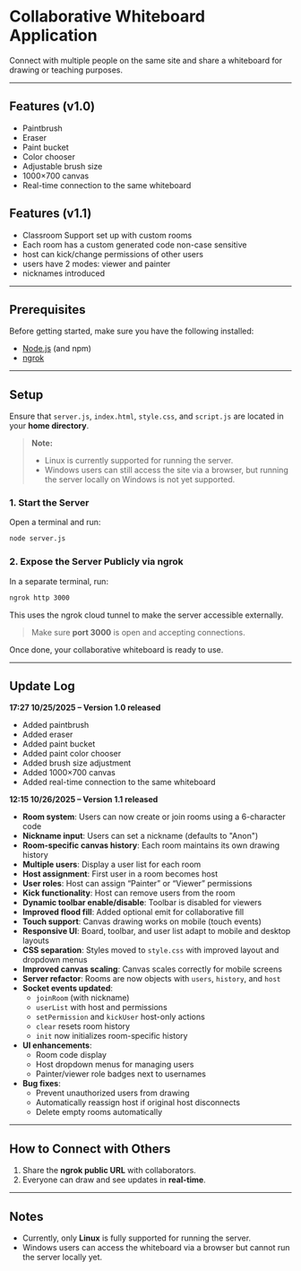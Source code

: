 # Collaborative Whiteboard Application

Connect with multiple people on the same site and share a whiteboard for drawing or teaching purposes.

---

## Features (v1.0)

- Paintbrush  
- Eraser  
- Paint bucket  
- Color chooser  
- Adjustable brush size  
- 1000×700 canvas  
- Real-time connection to the same whiteboard  

## Features (v1.1)

- Classroom Support set up with custom rooms
- Each room has a custom generated code non-case sensitive
- host can kick/change permissions of other users
- users have 2 modes: viewer and painter
- nicknames introduced

---

## Prerequisites

Before getting started, make sure you have the following installed:

- [Node.js](https://nodejs.org/) (and npm)  
- [ngrok](https://ngrok.com/)  

---

## Setup

Ensure that `server.js`, `index.html`, `style.css`, and `script.js` are located in your **home directory**.

> **Note:**  
> - Linux is currently supported for running the server.  
> - Windows users can still access the site via a browser, but running the server locally on Windows is not yet supported.

### 1. Start the Server

Open a terminal and run:

```bash
node server.js
```

### 2. Expose the Server Publicly via ngrok

In a separate terminal, run:

```bash
ngrok http 3000
```

This uses the ngrok cloud tunnel to make the server accessible externally.

> Make sure **port 3000** is open and accepting connections.

Once done, your collaborative whiteboard is ready to use.

---

## Update Log

**17:27 10/25/2025 – Version 1.0 released**

- Added paintbrush  
- Added eraser  
- Added paint bucket  
- Added paint color chooser  
- Added brush size adjustment  
- Added 1000×700 canvas  
- Added real-time connection to the same whiteboard  

**12:15 10/26/2025 – Version 1.1 released**

- **Room system**: Users can now create or join rooms using a 6-character code  
- **Nickname input**: Users can set a nickname (defaults to "Anon")  
- **Room-specific canvas history**: Each room maintains its own drawing history  
- **Multiple users**: Display a user list for each room  
- **Host assignment**: First user in a room becomes host  
- **User roles**: Host can assign “Painter” or “Viewer” permissions  
- **Kick functionality**: Host can remove users from the room  
- **Dynamic toolbar enable/disable**: Toolbar is disabled for viewers  
- **Improved flood fill**: Added optional emit for collaborative fill  
- **Touch support**: Canvas drawing works on mobile (touch events)  
- **Responsive UI**: Board, toolbar, and user list adapt to mobile and desktop layouts  
- **CSS separation**: Styles moved to `style.css` with improved layout and dropdown menus  
- **Improved canvas scaling**: Canvas scales correctly for mobile screens  
- **Server refactor**: Rooms are now objects with `users`, `history`, and `host`  
- **Socket events updated**:  
  - `joinRoom` (with nickname)  
  - `userList` with host and permissions  
  - `setPermission` and `kickUser` host-only actions  
  - `clear` resets room history  
  - `init` now initializes room-specific history  
- **UI enhancements**:  
  - Room code display  
  - Host dropdown menus for managing users  
  - Painter/viewer role badges next to usernames  
- **Bug fixes**:  
  - Prevent unauthorized users from drawing  
  - Automatically reassign host if original host disconnects  
  - Delete empty rooms automatically  


---

## How to Connect with Others

1. Share the **ngrok public URL** with collaborators.  
2. Everyone can draw and see updates in **real-time**.  

---

## Notes

- Currently, only **Linux** is fully supported for running the server.  
- Windows users can access the whiteboard via a browser but cannot run the server locally yet.

